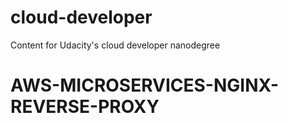 # cloud-developer
Content for Udacity's cloud developer nanodegree
# AWS-MICROSERVICES-NGINX-REVERSE-PROXY
